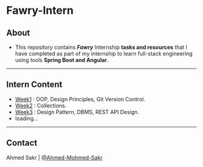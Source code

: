 # Fawry-Intern

## About
- This repository contains _**Fawry**_ Internship **tasks and resources** that I have completed as part of my internship to learn full-stack engineering using tools **Spring Boot and Angular**.
----

## Intern Content

- [Week1](src/main/java/org/tasks/week1) : OOP, Design Principles, Git Version Control.
- [Week2](src/main/java/org/tasks/week2) : Collections.
- [Week3](src/main/java/org/tasks/week3) : Design Pattern, DBMS, REST API Design.
- loading...
----

## Contact
Ahmed Sakr | [@Ahmed-Mohmed-Sakr](https://github.com/Ahmed-Mohmed-Sakr)